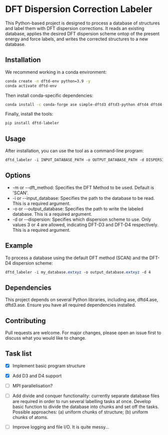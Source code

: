 # DFT Dispersion Correction Labeler

This Python-based project is designed to process a database of structures and 
label them with DFT dispersion corrections. It reads an existing database, 
applies the desired DFT dispersion scheme ontop of the present energy and force
labels, and writes the corrected structures to a new database.

## Installation

We recommend working in a conda environment:

```bash
conda create -n dftd-env python=3.9 -y
conda activate dftd-env
```

Then install conda-specific dependencies:

```bash
conda install -c conda-forge ase simple-dftd3 dftd3-python dftd4 dftd4-python -y
```

Finally, install the tools:

```bash
pip install dftd-labeler
```

## Usage

After installation, you can use the tool as a command-line program:

```css
dftd_labeler -i INPUT_DATABASE_PATH -o OUTPUT_DATABASE_PATH -d DISPERSION_SCHEME
```

## Options

 - -m or --dft_method: Specifies the DFT Method to be used. Default is 'SCAN'.
 - -i or --input_database: Specifies the path to the database to be read. This is a required argument.
 - -o or --output_database: Specifies the path to write the labeled database. This is a required argument.
 - -d or --dispersion: Specifies which dispersion scheme to use. Only values 3 or 4 are allowed, indicating DFT-D3 and DFT-D4 respectively. This is a required argument.

## Example

To process a database using the default DFT method (SCAN) and the DFT-D4 dispersion scheme:

```css
dftd_labeler -i my_database.extxyz -o output_database.extxyz -d 4
```

## Dependencies

This project depends on several Python libraries, including ase, dftd4.ase, 
dftd3.ase. Ensure you have all required dependencies installed.

## Contributing

Pull requests are welcome. For major changes, please open an issue first to 
discuss what you would like to change.

## Task list

- [x] Implement basic program structure
- [x] Add D3 and D4 support
- [ ] MPI parallelisation?
- [ ] Add divide and conquer functionality: currently separate database files 
    are required in order to run several labelling tasks at once. Develop basic 
    function to divide the database into chunks and set off the tasks. Possible
    approaches: (a) uniform chunks of structure; (b) uniform chunks of atoms.
- [ ] Improve logging and file I/O. It is quite messy...

